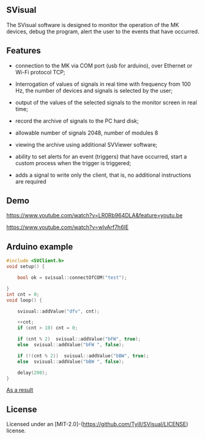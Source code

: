 ## SVisual

The SVisual software is designed to monitor the operation of the MK devices, debug the program, alert the user to the events that have occurred.

## Features

* connection to the MK via COM port (usb for arduino), over Ethernet or Wi-Fi protocol TCP;

* Interrogation of values of signals in real time with frequency from 100 Hz, the number of devices and signals is selected by the user;

* output of the values of the selected signals to the monitor screen in real time;

* record the archive of signals to the PC hard disk;

* allowable number of signals 2048, number of modules 8

* viewing the archive using additional SVViewer software;

* ability to set alerts for an event (triggers) that have occurred, start a custom process when the trigger is triggered;

* adds a signal to write only the client, that is, no additional instructions are required

## Demo

https://www.youtube.com/watch?v=LR0Rb964DLA&feature=youtu.be

https://www.youtube.com/watch?v=wlvArf7h6lE


## Arduino example

```cpp
#include <SVClient.h>
void setup() {

	bool ok = svisual::connectOfCOM("test");

}
int cnt = 0;
void loop() {

	svisual::addValue("dfv", cnt);

	++cnt;
	if (cnt > 10) cnt = 0;

	if (cnt % 2)  svisual::addValue("bFW", true);
	else  svisual::addValue("bFW ", false);

	if (!(cnt % 2))  svisual::addValue("bBW", true);
	else  svisual::addValue("bBW ", false);

	delay(200);
}
```
[As a result](docs/example.png)

## License
Licensed under an [MIT-2.0]-(https://github.com/Tyill/SVisual/LICENSE) license.




